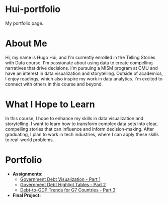 # Hui-portfolio
My portfolio page.

# About Me
Hi, my name is Hugo Hui, and I'm currently enrolled in the Telling Stories with Data course. I'm passionate about using data to create compelling narratives that drive decisions. I'm pursuing a MISM program at CMU and have an interest in data visualization and storytelling. Outside of academics, I enjoy readings, which also inspire my work in data analytics. I'm excited to connect with others in this course and beyond.

# What I Hope to Learn
In this course, I hope to enhance my skills in data visualization and storytelling. I want to learn how to transform complex data sets into clear, compelling stories that can influence and inform decision-making. After graduating, I plan to work in tech industries, where I can apply these skills to real-world problems.

# Portfolio
- **Assignments:**
  - [Government Debt Visualization - Part 1](dataviz1.md)
  - [Government Debt Highligt Tables - Part 2](dataviz2.md)
  - [Debt-to-GDP Trends for G7 Countries - Part 3](dataviz3.md)
- **Final Project:**

